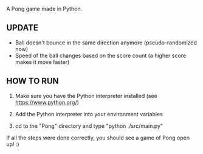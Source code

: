 A Pong game made in Python.

UPDATE 
-------
- Ball doesn't bounce in the same direction anymore (pseudo-randomized now)
- Speed of the ball changes based on the score count (a higher score makes it move faster) 


HOW TO RUN
----------

1) Make sure you have the Python interpreter installed (see https://www.python.org/)

2) Add the Python interpreter into your environment variables

3) cd to the "Pong" directory and type "python ./src/main.py"

If all the steps were done correctly, you should see a game of Pong open up! :)